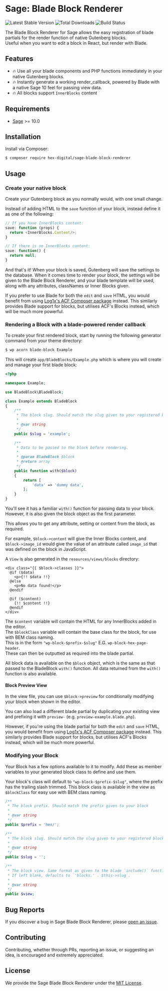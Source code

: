 # Sage: Blade Block Renderer 

![Latest Stable Version](https://img.shields.io/packagist/v/hex-digital/sage-blade-block-renderer.svg?style=flat-square)
![Total Downloads](https://img.shields.io/packagist/dt/hex-digital/sage-blade-block-renderer.svg?style=flat-square)
![Build Status](https://img.shields.io/github/workflow/status/hex-digital/sage-blade-block-renderer/Compatibility%20Checks?style=flat-square)

The Blade Block Renderer for Sage allows the easy registration of blade partials for the render function
of native Gutenberg blocks.  
Useful when you want to edit a block in React, but render with Blade.

## Features

- 🔥 Use all your blade components and PHP functions immediately in your native Gutenberg blocks. 
- 🔥 Instantly generate a working render_callback, powered by Blade with a native Sage 10 feel for passing view data.
- 🔥 All blocks support `InnerBlocks` content

## Requirements

- [Sage](https://github.com/roots/sage) >= 10.0

## Installation

Install via Composer:

```bash
$ composer require hex-digital/sage-blade-block-renderer
```

## Usage

### Create your native block

Create your Gutenberg block as you normally would, with one small change.

Instead of adding HTML to the `save` function of your block, instead define it as one of the following:

```js
// If you have InnerBlocks content:
save: function (props) {
  return <InnerBlocks.Content/>;
}

// If there is no InnerBlocks content:
save: function() {
  return null;
}
```

And that's it! When your block is saved, Gutenberg will save the settings to the database.
When it comes time to render your block, the settings will be given to the Blade Block Renderer,
and your blade template will be used, along with any attributes, classNames or Inner Blocks given.

If you prefer to use Blade for both the `edit` and `save` HTML, you would benefit from using 
[Log1x's ACF Composer package](https://github.com/log1x/acf-composer) instead. This similarly
provides Blade support for blocks, but utilises ACF's Blocks instead, which will be much more powerful.

### Rendering a Block with a blade-powered render callback

To create your first rendered block, start by running the following generator command from your theme directory:

```bash
$ wp acorn blade-block Example
```

This will create `app/BladeBlocks/Example.php` which is where you will create and manage your first blade block:

```php
<?php

namespace Example;

use BladeBlock\BladeBlock;

class Example extends BladeBlock
{
    /**
     * The block slug. Should match the slug given to your registered block.
     *
     * @var string
     */
    public $slug = 'example';

    /**
     * Data to be passed to the block before rendering.
     *
     * @param BladeBlock $block
     * @return array
     */
    public function with($block)
    {
        return [
            'data' => 'dummy data',
        ];
    }
}
```

You'll see it has a familiar `with()` function for passing data to your block. However,
it is also given the block object as the first parameter.

This allows you to get any attribute, setting or content from the block, as required.

For example, `$block->content` will give the Inner Blocks content, and `$block->image_id` would give
the value of an attribute called `image_id` that was defined on the block in JavaScript.

A `View` is also generated in the `resources/views/blocks` directory:

```blade
<div class="{{ $block->classes }}">
  @if ($data)
    <p>{!! $data !!}
  @else
    <p>No data found!</p>
  @endif

  @if ($content)
    {!! $content !!}
  @endif
</div>
```

The `$content` variable will contain the HTML for any InnerBlocks added in the editor.  
The `$blockClass` variable will contain the base class for the block, for use with BEM class naming.  
This is in the form `"wp-block-$prefix-$slug"` E.G. `wp-block-hex-page-header`.  
These can then be outputted as required into the blade partial.

All block data is available on the `$block` object, which is the same as that passed to the
BladeBlock `with()` function. All data returned from the `with()` function is also available.

#### Block Preview View

In the view file, you can use `$block->preview` for conditionally modifying your block when shown in the editor.

You can also load a different blade partial by duplicating your existing view and prefixing it with `preview-` 
(e.g. `preview-example.blade.php`).

However, if you're using the blade partial for both the `edit` and `save` HTML, you would benefit from using
[Log1x's ACF Composer package](https://github.com/log1x/acf-composer) instead. This similarly
provides Blade support for blocks, but utilises ACF's Blocks instead, which will be much more powerful.

### Modifying your Block

Your Block has a few options available to it to modify. Add these as member variables to your
generated block class to define and use them.

Your block's class will default to `"wp-block-$prefix-$slug"`, where the prefix has the trailing slash trimmed.
This block class is available in the view as `$blockClass` for easy use with BEM class naming.

```php
/**
 * The block prefix. Should match the prefix given to your block
 *
 * @var string
 */
public $prefix = 'hex/';

/**
 * The block slug. Should match the slug given to your registered block.
 *
 * @var string
 */
public $slug = '';

/**
 * The block view. Same format as given to the blade `include()` function. A dot-separated path where the root is `resources/views`.
 * If left blank, defaults to `'blocks.' . $this->slug`.
 *
 * @var string
 */
public $view;
```

## Bug Reports

If you discover a bug in Sage Blade Block Renderer, please [open an issue](https://github.com/hex-digital/sage-blade-block-renderer/issues).

## Contributing

Contributing, whether through PRs, reporting an issue, or suggesting an idea, is encouraged and extremely appreciated.

## License

We provide the Sage Blade Block Renderer under the [MIT License](LICENSE.md).
